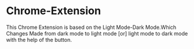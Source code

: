 # Chrome-Extension
This Chrome Extension is based on the Light Mode-Dark Mode.Which Changes Made from dark mode to light mode [or] light mode to dark mode with the help of the button.
